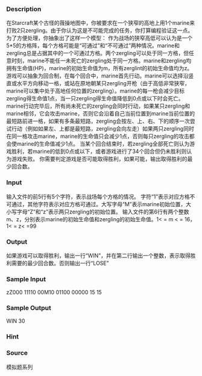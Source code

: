 
### Description
在Starcraft某个古怪的薇操地图中，你被要求在一个狭窄的高地上用1个marine来打败2只zergling。由于你认为这是不可能完成的任务，你打算编程验证这一点。
为了方便处理，你抽象出了这样一个模型：
作为战场的狭窄高低可以认为是一个5*5的方格阵，每个方格可能是“可通过”和“不可通过”两种情况。marine和zergling总是占据其中的一个可通过方格。两个zergling可以处于同一方格，但任意时刻，marine不能任一未死亡的zergling处于同一方格。marine和zergling均拥有生命值(HP)，marine的初始生命值为m，所有zerglint的初始生命值均为z。
游戏可以抽象为回合制，在每个回合中，marine首先行动。marine可以选择沿竖直或水平方向移动一格，或站在原地朝某只zergling开枪（由于高低非常狭窄，marine可以集中处于高地任何位置的zergling）。marine的每一枪会减少目标zergling得生命值1点，当一只zergling得生命值降低到0点或以下时会死亡。
marine行动完毕后，所有尚未死亡的zergling会同时行动，如果某只zergling和marine相邻，它会攻击marine，否则它会沿着自己当前位置到marine当前位置的最短路前进一格，如果有多条最短路，zergling会按左、上、右、下的顺序一次尝试行动（例如如果左、上都是最短路，zergling会向左走）如果两只zergling同时在同一格攻击marine，marine的生命值只会减少1点，否则每只zergling的攻击都会使marine的生命值减少1点。
当某个回合结束时，若zergling全部死亡则认为游戏胜利，若marine的低到0点或以下，或者游戏进行了34个回合但仍未胜利则认为游戏失败。
你需要判定游戏是否可能取得胜利，如果可能，输出取得胜利的最少回合数。

### Input
输入文件的前5行有5个字符，表示战场每个方格的情况。
字符“1”表示对应方格不可通过，其他字符表示对应方格可通过。大写字母“M”表示marine初始位置，大小写字母“Z”和“z”表示两只zergling的初始位置。
输入文件的第6行有两个整数m、z，分别表示marine的初始生命值和zergling的初始生命值。1< = m < = 16，1< = z< =99
### Output
如果游戏可以取得胜利，输出一行“WIN”，并在第二行输出一个整数，表示取得胜利需要的最少回合数。否则输出一行“LOSE”
### Sample Input
zZ000 
11110 
00M10 
01100 
00000 
15 15 
### Sample Output
WIN 
30 
### Hint

### Source
模拟题系列
